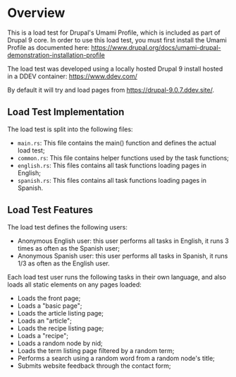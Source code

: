 # Overview

This is a load test for Drupal's Umami Profile, which is included as part of Drupal 9 core. In order to use this load test, you must first install the Umami Profile as documented here:
https://www.drupal.org/docs/umami-drupal-demonstration-installation-profile

The load test was developed using a locally hosted Drupal 9 install hosted in a DDEV container:
https://www.ddev.com/

By default it will try and load pages from https://drupal-9.0.7.ddev.site/.

## Load Test Implementation

The load test is split into the following files:
 - `main.rs`: This file contains the main() function and defines the actual load test;
 - `common.rs`: This file contains helper functions used by the task functions;
 - `english.rs`: This files contains all task functions loading pages in English;
 - `spanish.rs`: This files contains all task functions loading pages in Spanish.

## Load Test Features

The load test defines the following users:
 - Anonymous English user: this user performs all tasks in English, it runs 3 times as often as the Spanish user;
 - Anonymous Spanish user: this user performs all tasks in Spanish, it runs 1/3 as often as the English user.

Each load test user runs the following tasks in their own language, and also loads all static elements on any pages loaded:
 - Loads the front page;
 - Loads a "basic page";
 - Loads the article listing page;
 - Loads an "article";
 - Loads the recipe listing page;
 - Loads a "recipe";
 - Loads a random node by nid;
 - Loads the term listing page filtered by a random term;
 - Performs a search using a random word from a random node's title;
 - Submits website feedback through the contact form;
